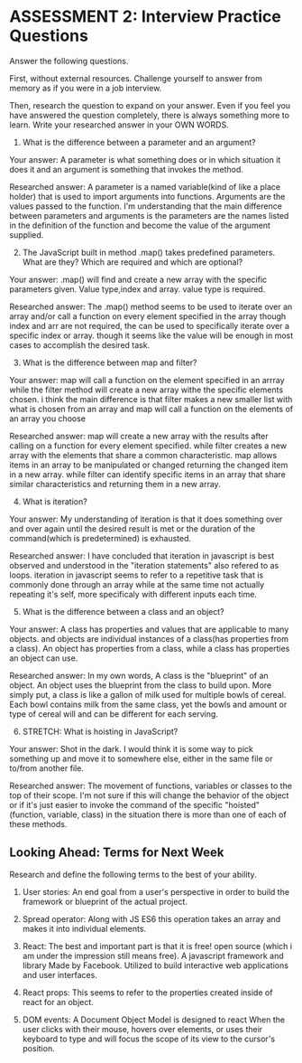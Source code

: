 # ASSESSMENT 2: Interview Practice Questions

Answer the following questions.

First, without external resources. Challenge yourself to answer from memory as if you were in a job interview.

Then, research the question to expand on your answer. Even if you feel you have answered the question completely, there is always something more to learn. Write your researched answer in your OWN WORDS.

1. What is the difference between a parameter and an argument?

Your answer: A parameter is what something does or in which situation it does it and an argument is something that invokes the method.

Researched answer: A parameter is a named variable(kind of like a place holder) that is used to import arguments into functions.
Arguments are the values passed to the function.
I'm understanding that the main difference between parameters and arguments is the parameters are the names listed in the definition of the function and become the value of the argument supplied.

2. The JavaScript built in method .map() takes predefined parameters. What are they? Which are required and which are optional?

Your answer: .map() will find and create a new array with the specific parameters given. Value type,index and array. value type is required.

Researched answer: The .map() method seems to be used to iterate over an array and/or call a function on every element specified in the array
though index and arr are not required, the can be used to specifically iterate over a specific index or array. though it seems like the value will be enough in most cases to accomplish the desired task.

3. What is the difference between map and filter?

Your answer: map will call a function on the element specified in an arrray while the filter method will create a new array withe the specific elements chosen. i think the main difference is that filter makes a new smaller list with what is chosen from an array and map will call a function on the elements of an array you choose

Researched answer: map will create a new array with the results after calling on a function for every element specified. while filter creates a new array with the elements that share a common characteristic. map allows items in an array to be manipulated or changed returning the changed item in a new array. while filter can identify specific items in an array that share similar characteristics and returning them in a new array.

4. What is iteration?

Your answer: My understanding of iteration is that it does something over and over again until the desired result is met or the duration of the command(which is predetermined) is exhausted.

Researched answer: I have concluded that iteration in javascript is best observed and understood in the "iteration statements" also refered to as loops. iteration in javascript seems to refer to a repetitive task that is commonly done through an array while at the same time not actually repeating it's self, more specificaly with different inputs each time.

5. What is the difference between a class and an object?

Your answer: A class has properties and values that are applicable to many objects. and objects are individual instances of a class(has properties from a class). An object has properties from a class, while a class has properties an object can use.

Researched answer: In my own words, A class is the "blueprint" of an object. An object uses the blueprint from the class to build upon. More simply put, a class is like a gallon of milk used for multiple bowls of cereal. Each bowl contains milk from the same class, yet the bowls and amount or type of cereal will and can be different for each serving.

6. STRETCH: What is hoisting in JavaScript?

Your answer: Shot in the dark. I would think it is some way to pick something up and move it to somewhere else, either in the same file or to/from another file.

Researched answer: The movement of functions, variables or classes to the top of their scope. I'm not sure if this will change the behavior of the object or if it's just easier to invoke the command of the specific "hoisted" (function, variable, class) in the situation there is more than one of each of these methods.

## Looking Ahead: Terms for Next Week

Research and define the following terms to the best of your ability.

1. User stories: An end goal from a user's perspective in order to build the framework or blueprint of the actual project.

2. Spread operator: Along with JS ES6 this operation takes an array and makes it into individual elements.

3. React: The best and important part is that it is free! open source (which i am under the impression still means free). A javascript framework and library Made by Facebook. Utilized to build interactive web applications and user interfaces.

4. React props: This seems to refer to the properties created inside of react for an object.

5. DOM events: A Document Object Model is designed to react When the user clicks with their mouse, hovers over elements, or uses their keyboard to type and will focus the scope of its view to the cursor's position.

